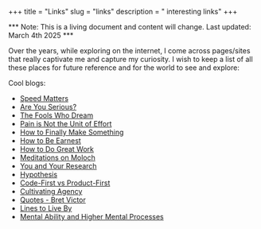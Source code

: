 +++
title = "Links"
slug = "links"
description = " interesting links"
+++

 *** Note: This is a living document and content will change. Last updated: March 4th 2025 ***
&nbsp;
&nbsp;
&nbsp;
&nbsp;
&nbsp;
&nbsp;


Over the years, while exploring on the internet, I come across pages/sites that really captivate me and capture my curiosity. I wish to keep a list of all these places for future reference and for the world to see and explore: 

Cool blogs: 

- [Speed Matters](https://jsomers.net/blog/speed-matters)
- [Are You Serious?](https://visakanv.substack.com/p/are-you-serious)
- [The Fools Who Dream](https://jzhao.xyz/posts/the-fools-who-dream)
- [Pain is Not the Unit of Effort](https://www.lesswrong.com/posts/bx3gkHJehRCYZAF3r/pain-is-not-the-unit-of-effort)
- [How to Finally Make Something](https://blog.scottstevenson.net/p/how-to-finally-make-something-a16c8db7ba2a?curius=1296%2C1523&hide_intro_popup=true)
- [How to Be Earnest](https://paulgraham.com/earnest.html?curius=1528)
- [How to Do Great Work](https://paulgraham.com/greatwork.html)
- [Meditations on Moloch](https://slatestarcodex.com/2014/07/30/meditations-on-moloch/)    
- [You and Your Research](https://www.cs.virginia.edu/~robins/YouAndYourResearch.html)
- [Hypothesis](https://michaelrbock.com/hypothesis/)
- [Code-First vs Product-First](https://thezbook.com/code-first-vs-product-first)
- [Cultivating Agency](https://charlesyang.substack.com/p/cultivating-agency)
- [Quotes - Bret Victor](https://worrydream.com/#!/quotes)
- [Lines to Live By](https://www.notion.so/lines-to-live-by-5b69486bfc1a4483b64b1c3ebbfe5b9e)
- [Mental Ability and Higher Mental Processes](https://mast.queensu.ca/~murty/mental.pdf)